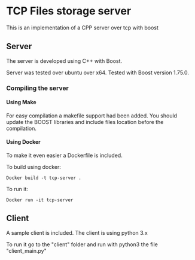 # TCP Files storage server

This is an implementation of a CPP server over tcp with boost

## Server

The server is developed using C++ with Boost.

Server was tested over ubuntu over x64.
Tested with Boost version 1.75.0.

### Compiling the server

#### Using Make

For easy compilation a makefile support had been added.
You should update the BOOST libraries and include files location before the compilation.
 
#### Using Docker

To make it even easier a Dockerfile is included.

To build using docker:

``` Docker build -t tcp-server . ```

To run it:

``` Docker run -it tcp-server ```

## Client

A sample client is included.
The client is using python 3.x

To run it go to the "client" folder and run with python3 the file "client_main.py"
